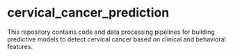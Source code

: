 # cervical_cancer_prediction
This repository contains code and data processing pipelines for building predictive models to detect cervical cancer based on clinical and behavioral features.
